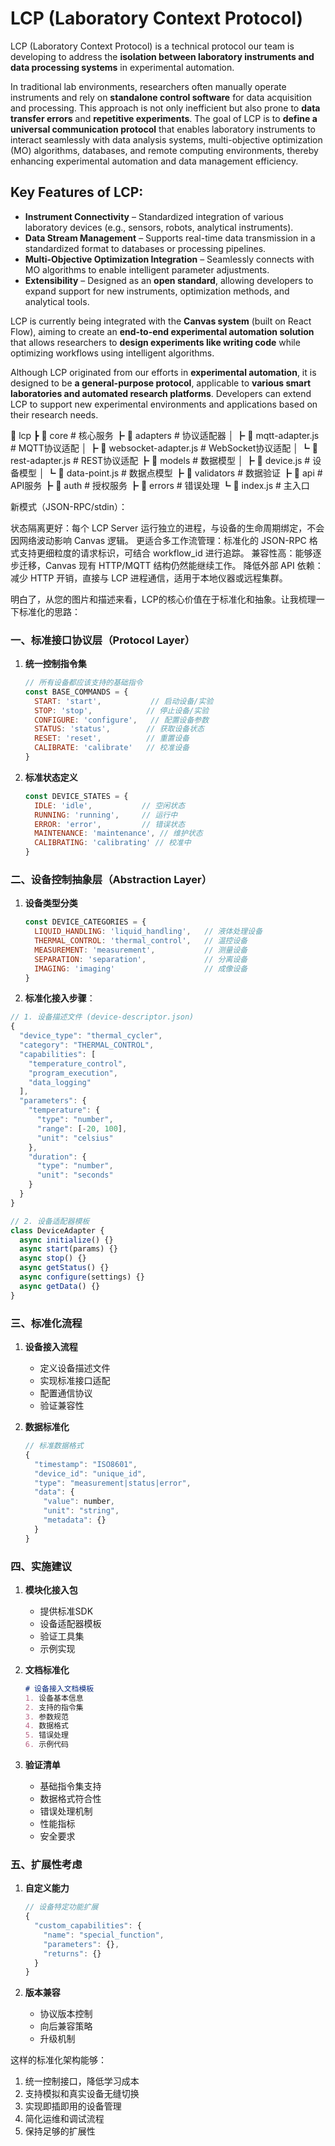 # LCP (Laboratory Context Protocol)

LCP (Laboratory Context Protocol) is a technical protocol our team is developing to address the **isolation between laboratory instruments and data processing systems** in experimental automation.  

In traditional lab environments, researchers often manually operate instruments and rely on **standalone control software** for data acquisition and processing. This approach is not only inefficient but also prone to **data transfer errors** and **repetitive experiments**. The goal of LCP is to **define a universal communication protocol** that enables laboratory instruments to interact seamlessly with data analysis systems, multi-objective optimization (MO) algorithms, databases, and remote computing environments, thereby enhancing experimental automation and data management efficiency.  

## **Key Features of LCP:**  
- **Instrument Connectivity** – Standardized integration of various laboratory devices (e.g., sensors, robots, analytical instruments).  
- **Data Stream Management** – Supports real-time data transmission in a standardized format to databases or processing pipelines.  
- **Multi-Objective Optimization Integration** – Seamlessly connects with MO algorithms to enable intelligent parameter adjustments.  
- **Extensibility** – Designed as an **open standard**, allowing developers to expand support for new instruments, optimization methods, and analytical tools.  

LCP is currently being integrated with the **Canvas system** (built on React Flow), aiming to create an **end-to-end experimental automation solution** that allows researchers to **design experiments like writing code** while optimizing workflows using intelligent algorithms.  

Although LCP originated from our efforts in **experimental automation**, it is designed to be **a general-purpose protocol**, applicable to **various smart laboratories and automated research platforms**. Developers can extend LCP to support new experimental environments and applications based on their research needs.  

📂 lcp
 ┣ 📂 core                  # 核心服务
 ┣ 📂 adapters              # 协议适配器
 │  ┣ 📄 mqtt-adapter.js    # MQTT协议适配
 │  ┣ 📄 websocket-adapter.js # WebSocket协议适配
 │  ┗ 📄 rest-adapter.js    # REST协议适配
 ┣ 📂 models                # 数据模型
 │  ┣ 📄 device.js          # 设备模型
 │  ┗ 📄 data-point.js      # 数据点模型
 ┣ 📂 validators            # 数据验证
 ┣ 📂 api                   # API服务
 ┣ 📂 auth                  # 授权服务
 ┣ 📂 errors                # 错误处理
 ┗ 📄 index.js              # 主入口


新模式（JSON-RPC/stdin）：

状态隔离更好：每个 LCP Server 运行独立的进程，与设备的生命周期绑定，不会因网络波动影响 Canvas 逻辑。
更适合多工作流管理：标准化的 JSON-RPC 格式支持更细粒度的请求标识，可结合 workflow_id 进行追踪。
兼容性高：能够逐步迁移，Canvas 现有 HTTP/MQTT 结构仍然能继续工作。
降低外部 API 依赖：减少 HTTP 开销，直接与 LCP 进程通信，适用于本地仪器或远程集群。

明白了，从您的图片和描述来看，LCP的核心价值在于标准化和抽象。让我梳理一下标准化的思路：

### 一、标准接口协议层（Protocol Layer）

1. **统一控制指令集**
   ```javascript
   // 所有设备都应该支持的基础指令
   const BASE_COMMANDS = {
     START: 'start',           // 启动设备/实验
     STOP: 'stop',            // 停止设备/实验
     CONFIGURE: 'configure',   // 配置设备参数
     STATUS: 'status',        // 获取设备状态
     RESET: 'reset',          // 重置设备
     CALIBRATE: 'calibrate'   // 校准设备
   }
   ```

2. **标准状态定义**
   ```javascript
   const DEVICE_STATES = {
     IDLE: 'idle',           // 空闲状态
     RUNNING: 'running',     // 运行中
     ERROR: 'error',         // 错误状态
     MAINTENANCE: 'maintenance', // 维护状态
     CALIBRATING: 'calibrating' // 校准中
   }
   ```

### 二、设备控制抽象层（Abstraction Layer）

1. **设备类型分类**
   ```javascript
   const DEVICE_CATEGORIES = {
     LIQUID_HANDLING: 'liquid_handling',   // 液体处理设备
     THERMAL_CONTROL: 'thermal_control',   // 温控设备
     MEASUREMENT: 'measurement',           // 测量设备
     SEPARATION: 'separation',             // 分离设备
     IMAGING: 'imaging'                    // 成像设备
   }
   ```

2. **标准化接入步骤**：

```javascript
// 1. 设备描述文件 (device-descriptor.json)
{
  "device_type": "thermal_cycler",
  "category": "THERMAL_CONTROL",
  "capabilities": [
    "temperature_control",
    "program_execution",
    "data_logging"
  ],
  "parameters": {
    "temperature": {
      "type": "number",
      "range": [-20, 100],
      "unit": "celsius"
    },
    "duration": {
      "type": "number",
      "unit": "seconds"
    }
  }
}

// 2. 设备适配器模板
class DeviceAdapter {
  async initialize() {}
  async start(params) {}
  async stop() {}
  async getStatus() {}
  async configure(settings) {}
  async getData() {}
}
```

### 三、标准化流程

1. **设备接入流程**
   - 定义设备描述文件
   - 实现标准接口适配
   - 配置通信协议
   - 验证兼容性

2. **数据标准化**
   ```javascript
   // 标准数据格式
   {
     "timestamp": "ISO8601",
     "device_id": "unique_id",
     "type": "measurement|status|error",
     "data": {
       "value": number,
       "unit": "string",
       "metadata": {}
     }
   }
   ```

### 四、实施建议

1. **模块化接入包**
   - 提供标准SDK
   - 设备适配器模板
   - 验证工具集
   - 示例实现

2. **文档标准化**
   ```markdown
   # 设备接入文档模板
   1. 设备基本信息
   2. 支持的指令集
   3. 参数规范
   4. 数据格式
   5. 错误处理
   6. 示例代码
   ```

3. **验证清单**
   - 基础指令集支持
   - 数据格式符合性
   - 错误处理机制
   - 性能指标
   - 安全要求

### 五、扩展性考虑

1. **自定义能力**
   ```javascript
   // 设备特定功能扩展
   {
     "custom_capabilities": {
       "name": "special_function",
       "parameters": {},
       "returns": {}
     }
   }
   ```

2. **版本兼容**
   - 协议版本控制
   - 向后兼容策略
   - 升级机制

这样的标准化架构能够：
1. 统一控制接口，降低学习成本
2. 支持模拟和真实设备无缝切换
3. 实现即插即用的设备管理
4. 简化运维和调试流程
5. 保持足够的扩展性

